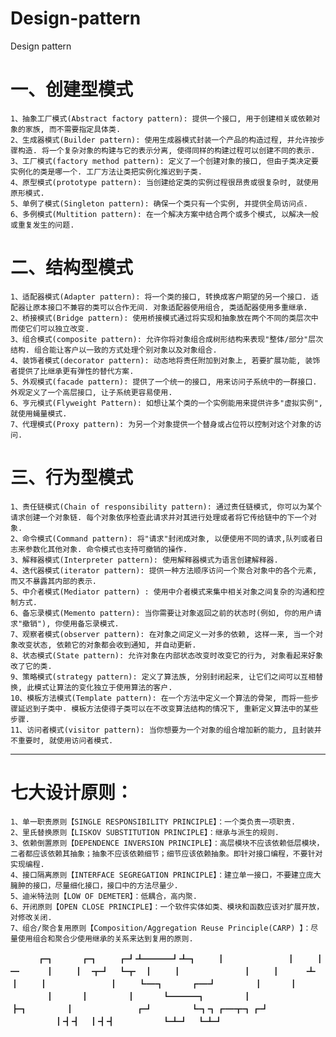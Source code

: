 # Design-pattern
Design pattern 


一、创建型模式
=======

    1、抽象工厂模式(Abstract factory pattern): 提供一个接口, 用于创建相关或依赖对象的家族, 而不需要指定具体类.
    2、生成器模式(Builder pattern): 使用生成器模式封装一个产品的构造过程, 并允许按步骤构造. 将一个复杂对象的构建与它的表示分离, 使得同样的构建过程可以创建不同的表示.
    3、工厂模式(factory method pattern): 定义了一个创建对象的接口, 但由子类决定要实例化的类是哪一个. 工厂方法让类把实例化推迟到子类.
    4、原型模式(prototype pattern): 当创建给定类的实例过程很昂贵或很复杂时, 就使用原形模式.
    5、单例了模式(Singleton pattern): 确保一个类只有一个实例, 并提供全局访问点.
    6、多例模式(Multition pattern): 在一个解决方案中结合两个或多个模式, 以解决一般或重复发生的问题.

二、结构型模式
=======

    1、适配器模式(Adapter pattern): 将一个类的接口, 转换成客户期望的另一个接口. 适配器让原本接口不兼容的类可以合作无间. 对象适配器使用组合, 类适配器使用多重继承.
    2、桥接模式(Bridge pattern): 使用桥接模式通过将实现和抽象放在两个不同的类层次中而使它们可以独立改变.
    3、组合模式(composite pattern): 允许你将对象组合成树形结构来表现"整体/部分"层次结构. 组合能让客户以一致的方式处理个别对象以及对象组合.
    4、装饰者模式(decorator pattern): 动态地将责任附加到对象上, 若要扩展功能, 装饰者提供了比继承更有弹性的替代方案.
    5、外观模式(facade pattern): 提供了一个统一的接口, 用来访问子系统中的一群接口. 外观定义了一个高层接口, 让子系统更容易使用.
    6、亨元模式(Flyweight Pattern): 如想让某个类的一个实例能用来提供许多"虚拟实例", 就使用蝇量模式.
    7、代理模式(Proxy pattern): 为另一个对象提供一个替身或占位符以控制对这个对象的访问.

三、行为型模式
=======

    1、责任链模式(Chain of responsibility pattern): 通过责任链模式, 你可以为某个请求创建一个对象链. 每个对象依序检查此请求并对其进行处理或者将它传给链中的下一个对象.
    2、命令模式(Command pattern): 将"请求"封闭成对象, 以便使用不同的请求,队列或者日志来参数化其他对象. 命令模式也支持可撤销的操作.
    3、解释器模式(Interpreter pattern): 使用解释器模式为语言创建解释器.
    4、迭代器模式(iterator pattern): 提供一种方法顺序访问一个聚合对象中的各个元素, 而又不暴露其内部的表示.
    5、中介者模式(Mediator pattern) : 使用中介者模式来集中相关对象之间复杂的沟通和控制方式.
    6、备忘录模式(Memento pattern): 当你需要让对象返回之前的状态时(例如, 你的用户请求"撤销"), 你使用备忘录模式.
    7、观察者模式(observer pattern): 在对象之间定义一对多的依赖, 这样一来, 当一个对象改变状态, 依赖它的对象都会收到通知, 并自动更新.
    8、状态模式(State pattern): 允许对象在内部状态改变时改变它的行为, 对象看起来好象改了它的类.
    9、策略模式(strategy pattern): 定义了算法族, 分别封闭起来, 让它们之间可以互相替换, 此模式让算法的变化独立于使用算法的客户.
    10、模板方法模式(Template pattern): 在一个方法中定义一个算法的骨架, 而将一些步骤延迟到子类中. 模板方法使得子类可以在不改变算法结构的情况下, 重新定义算法中的某些步骤.
    11、访问者模式(visitor pattern): 当你想要为一个对象的组合增加新的能力, 且封装并不重要时, 就使用访问者模式.


--------------------------------------------------------------------------------------------------

七大设计原则：
=======

    1、单一职责原则【SINGLE RESPONSIBILITY PRINCIPLE】：一个类负责一项职责.
    2、里氏替换原则【LISKOV SUBSTITUTION PRINCIPLE】：继承与派生的规则.
    3、依赖倒置原则【DEPENDENCE INVERSION PRINCIPLE】：高层模块不应该依赖低层模块，二者都应该依赖其抽象；抽象不应该依赖细节；细节应该依赖抽象。即针对接口编程，不要针对实现编程.
    4、接口隔离原则【INTERFACE SEGREGATION PRINCIPLE】：建立单一接口，不要建立庞大臃肿的接口，尽量细化接口，接口中的方法尽量少.
    5、迪米特法则【LOW OF DEMETER】：低耦合，高内聚.
    6、开闭原则【OPEN CLOSE PRINCIPLE】：一个软件实体如类、模块和函数应该对扩展开放，对修改关闭.
    7、组合/聚合复用原则【Composition/Aggregation Reuse Principle(CARP) 】：尽量使用组合和聚合少使用继承的关系来达到复用的原则.



















































































  　　　┏┓　　　┏┓
  　　┏┛┻━━━┛┻┓
  　　┃　　　　　　　┃
  　　┃　　　━　　　┃
  　　┃　┳┛　┗┳　┃
  　　┃　　　　　　　┃
  　　┃　　　┻　　　┃
  　　┃　　　　　　　┃
  　　┗━┓　　　┏━┛
  　　　　┃　　　┃
  　　　　┃　　　┃
  　　　　┃　　　┗━━━┓
  　　　　┃　　　　　　　┣┓
  　　　　┃　　　　　　　┏┛
  　　　　┗┓┓┏━┳┓┏┛
  　　　　　┃┫┫　┃┫┫
  　　　　　┗┻┛　┗┻┛

